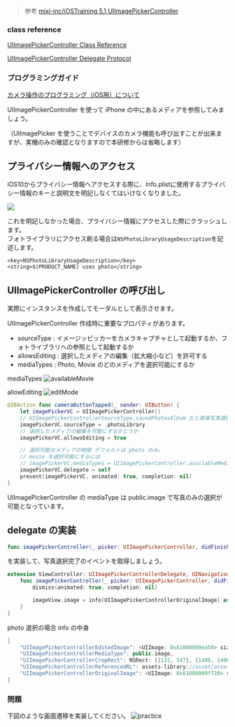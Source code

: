 > 参考 [mixi-inc/iOSTraining 5.1 UIImagePickerController](https://github.com/mixi-inc/iOSTraining/wiki/5.1-UIImagePickerController)

### class reference

[UIImagePickerController Class Reference](https://developer.apple.com/reference/uikit/uiimagepickercontroller)

[UIImagePickerController Delegate Protocol](https://developer.apple.com/reference/uikit/uiimagepickercontrollerdelegate#//apple_ref/occ/intf/UIImagePickerControllerDelegate)

### プログラミングガイド

[カメラ操作のプログラミング（iOS用）について](https://developer.apple.com/jp/devcenter/ios/library/documentation/CameraAndPhotoLib_TopicsForIOS.pdf)

UIImagePickerController を使って iPhone の中にあるメディアを参照してみましょう。

（UIImagePicker を使うことでデバイスのカメラ機能も呼び出すことが出来ますが、実機のみの確認となりますので本研修からは省略します）

## プライバシー情報へのアクセス

iOS10からプライバシー情報へアクセスする際に、Info.plistに使用するプライバシー情報のキーと説明文を明記しなくてはいけなくなりました。

![](./images/2_1/image1.png)

これを明記しなかった場合、プライバシー情報にアクセスした際にクラッシュします。  
フォトライブラリにアクセス刷る場合は`NSPhotoLibraryUsageDescription`を記述します。

```
<key>NSPhotoLibraryUsageDescription</key>
<string>$(PRODUCT_NAME) uses photo</string>
```

## UIImagePickerController の呼び出し

実際にインスタンスを作成してモーダルとして表示させます。

UIImagePickerController 作成時に重要なプロパティがあります。

* sourceType : イメージッピッカーをカメラキャプチャとして起動するか、フォトライブラリへの参照として起動するか
* allowsEditing : 選択したメディアの編集（拡大縮小など）を許可する
* mediaTypes : Photo, Movie のどのメディアを選択可能にするか

mediaTypes
![availableMovie](https://raw.github.com/mixi-inc/iOSTraining/master/Doc/Images/5.1/availableMovie.png)

allowEditing
![editMode](https://raw.github.com/mixi-inc/iOSTraining/master/Doc/Images/5.1/editMode.png)

```swift
@IBAction func cameraButtonTapped(_ sender: UIButton) {
    let imagePickerVC = UIImagePickerController()
    // UIImagePickerControllerSourceType.savedPhotosAlbum だと直接写真選択画面
    imagePickerVC.sourceType = .photoLibrary
    // 選択したメディアの編集を可能にするかどうか
    imagePickerVC.allowsEditing = true

    // 選択可能なメディアの制限 デフォルトは photo のみ。
    // movie を選択可能にするには
    // imagePickerVC.mediaTypes = UIImagePickerController.availableMediaTypes(for: imagePickerVC.sourceType)!
    imagePickerVC.delegate = self
    present(imagePickerVC, animated: true, completion: nil)
}
```

UIImagePickerController の mediaType は public.image で写真のみの選択が可能となっています。

## delegate の実装

```swift
func imagePickerController(_ picker: UIImagePickerController, didFinishPickingMediaWithInfo info: [String : Any])
```

を実装して、写真選択完了のイベントを取得しましょう。

```swift
extension ViewController: UIImagePickerControllerDelegate, UINavigationControllerDelegate {
    func imagePickerController(_ picker: UIImagePickerController, didFinishPickingMediaWithInfo info: [String : Any]) {
        dismiss(animated: true, completion: nil)

        imageView.image = info[UIImagePickerControllerOriginalImage] as? UIImage
    }
}
```

photo 選択の場合 info の中身

```swift
[
    "UIImagePickerControllerEditedImage": <UIImage: 0x61000009ea50> size {750, 750} orientation 0 scale 1.000000,
    "UIImagePickerControllerMediaType": public.image,
    "UIImagePickerControllerCropRect": NSRect: {{131, 547}, {1406, 1406}},
    "UIImagePickerControllerReferenceURL": assets-library://asset/asset.JPG?id=99D53A1F-FEEF-40E1-8BB3-7DD55A43C8B7&ext=JPG,
    "UIImagePickerControllerOriginalImage": <UIImage: 0x61000009f720> size {1668, 2500} orientation 0 scale 1.000000
]
```


### 問題

下図のような画面遷移を実装してください。
![practice](https://raw.github.com/mixi-inc/iOSTraining/master/Doc/Images/5.1/practice.png)

